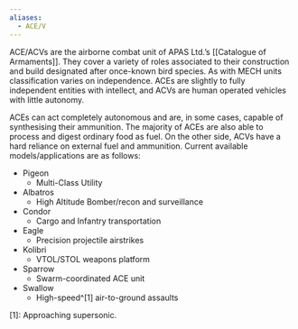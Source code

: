 ```yaml
---
aliases:
  - ACE/V
---
```

ACE/ACVs are the airborne combat unit of APAS Ltd.’s [[Catalogue of Armaments]]. 
They cover a variety of roles associated to their construction and build designated after once-known bird species.
As with MECH units classification varies on independence. ACEs are slightly to fully independent entities with intellect, and ACVs are human operated vehicles with little autonomy.

ACEs can act completely autonomous and are, in some cases, capable of synthesising their ammunition. The majority of ACEs are also able to process and digest ordinary food as fuel. 
On the other side, ACVs have a hard reliance on external fuel and ammunition.
Current available models/applications are as follows:
- Pigeon 
	- Multi-Class Utility
- Albatros
	- High Altitude Bomber/recon and surveillance
- Condor
	- Cargo and Infantry transportation
- Eagle
	- Precision projectile airstrikes 
- Kolibri 
	- VTOL/STOL weapons platform 
- Sparrow
	- Swarm-coordinated ACE unit
- Swallow 
	- High-speed^[1] air-to-ground assaults
	



[1]: Approaching supersonic. 